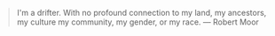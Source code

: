 
> I'm a drifter. With no profound connection to my land, my ancestors, my culture my community, my gender, or my race. — Robert Moor
